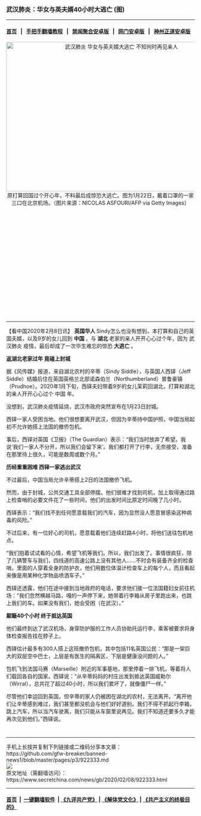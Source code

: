 ### 武汉肺炎：华女与英夫婿40小时大逃亡 (图)
------------------------

#### [首页](https://github.com/gfw-breaker/banned-news1/blob/master/README.md) &nbsp;&nbsp;|&nbsp;&nbsp; [手把手翻墙教程](https://github.com/gfw-breaker/guides/wiki) &nbsp;&nbsp;|&nbsp;&nbsp; [禁闻聚合安卓版](https://github.com/gfw-breaker/bn-android) &nbsp;&nbsp;|&nbsp;&nbsp; [网门安卓版](https://github.com/oGate2/oGate) &nbsp;&nbsp;|&nbsp;&nbsp; [神州正道安卓版](https://github.com/SzzdOgate/update) 



<div class="article_right" style="fone-color:#000">
 <p style="text-align:center">
  <img alt="武汉肺炎 华女与英夫婿大逃亡 不知何时再见亲人" src="https://img3.secretchina.com/pic/2020/1-22/p2609765a815350572-ss.jpg" style="height:400px; width:600px"/>
  <br>
   原打算回国过个开心年，不料最后成惊恐大逃亡。图为1月22日，戴着口罩的一家三口在北京机场。（图片来源：NICOLAS ASFOURI/AFP via Getty Images）
   <span id="hideid" name="hideid" style="color:red;display:none;">
    <span href="https://www.secretchina.com">
    </span>
   </span>
  </br>
 </p>
 <div id="txt-mid1-t21-2017">
  <ins class="adsbygoogle" data-ad-client="ca-pub-1276641434651360" data-ad-slot="2451032099" style="display:inline-block;width:336px;height:280px">
  </ins>
  

---


  </div>
 </div>
 <p>
  【看中国2020年2月8日讯】
  <strong>
   英国华人
  </strong>
  Sindy怎么也没有想到，本打算和自己的英国夫婿，以及9岁的女儿回到
  <strong>
   中国
  </strong>
  ，与
  <strong>
   湖北
  </strong>
  老家的亲人开开心心过个年，因为
  <span href="https://www.secretchina.com/news/gb/tag/武汉肺炎" target="_blank">
   武汉肺炎
  </span>
  疫情，最后却成了一次毕生难忘的惊恐
  <strong>
   大逃亡
  </strong>
  。
  <span id="hideid" name="hideid" style="color:red;display:none;">
   <span href="https://www.secretchina.com">
   </span>
  </span>
 </p>
 <p>
  <strong>
   返湖北老家过年 竟碰上封城
  </strong>
 </p>
 <p>
  据《风传媒》报道，来自湖北农村的辛蒂（Sindy Siddle），与英国人西铎（Jeff Siddle）结婚后住在英国英格兰北部诺森伯兰（Northumberland）普鲁豪镇（Prudhoe）。2020年1月下旬，西铎夫妇带着9岁的女儿茉莉回湖北，打算和湖北的亲人开开心心过个
  <span href="https://www.secretchina.com" target="_blank">
   中国
  </span>
  年。
 </p>
 <p>
  没想到，武汉肺炎疫情延烧，武汉市政府突然宣布在1月23日封城。
 </p>
 <p>
  西铎一家人受困当地。他们很想要离开武汉，但因为辛蒂持中国护照，中国当局起初不允许她搭上法国的撤侨包机。
 </p>
 <p>
  事后，西铎对英国《卫报》（The Guardian）表示：“我们当时放弃了希望。我说‘我们一家人不分开，所以我们会留下来’。我们都打开了行李，无奈接受，准备在那里待上很久，可能是数周或数个月。”
 </p>
 <p>
  <strong>
   历经重重困难
  </strong>
  <strong>
   西铎一家逃出武汉
  </strong>
 </p>
 <p>
  不过最后，中国当局允许辛蒂搭上2日的法国撤侨飞机。
 </p>
 <p>
  然而，由于封城，公共交通工具全部停摆。他们很难才找到司机，加上取得通过路上检查哨的必要文件花了一些时间，他们的出发时间比原定时间晚了几小时。
 </p>
 <p>
  西铎表示：“我们找不到任何愿意载我们的汽车，因为显然没人愿意冒感染这种病毒的风险。”
 </p>
 <p>
  不过后来，有一位好心的司机，愿意载着他们连续赶路4小时，将他们送往包机地点。
 </p>
 <p>
  “我们抱着试试看的心情，希望飞机等我们。所以，我们出发了。事情很疯狂，除了几辆警车与我们，四线道的高速公路上没有其他人……不时会有装备齐全的检查哨，里面的人穿着全身的防护衣，他们用数位体温计检查车上的每个人，而且看起来像是用某种化学物品喷洒车子。”
 </p>
 <p>
  西铎还透露，他们在途中接到当地政府的电话，要求他们接一位法国籍妇女前往机场：“我们忽然横越马路，嘎的一声停下来，她带着行李箱从房子里跑出来，也跳上我们的车。如果没有我们，她会受困（在武汉）。”
 </p>
 <p>
  <strong>
   颠簸40个小时 终于抵达英国
  </strong>
 </p>
 <p>
  他们最终到达了武汉机场，身穿防护服的工作人员协助托运行李，乘客被要求将身体检查报告挂在脖子上。
 </p>
 <p>
  西铎估计最多有300人搭上这班撤侨包机，其中包括11名英国公民：“那是一架巨大的双层空中巴士，上层是有医生的隔离区，下层是健康没问题的人。”
 </p>
 <p>
  包机飞到法国马赛（Marseille）附近的军事基地，那里停着一排飞机，等着将人们载回各自的国家。西铎说：“从辛蒂妈妈的村庄出发到抵达英国威勒尔（Wirral），总共花了超过40小时，所以我们累坏了，就像僵尸一样。”
 </p>
 <p>
  尽管他们幸运回到英国，但辛蒂的家人仍被困在湖北的农村，无法离开。“离开他们让辛蒂感到难过，我们甚至都没机会与他们好好道别。我们不得不抓起行李箱，跳上汽车，所以当汽车驶离，我们只能从车窗里说再见。我们不知道还要多久才能再次见到他们。”西铎说。
  <center>
   <div>
    <div id="txt-mid2-t22-2017" style="display: block;  max-height: 351px;  overflow: hidden;">
     <div id="SC-21xxx">
     </div>
     <ins class="adsbygoogle" data-ad-client="ca-pub-1276641434651360" data-ad-format="auto" data-ad-slot="4301710469" data-full-width-responsive="true" style="display:block">
     </ins>
    </div>
   </div>
  </center>
  <div style="padding-top:12px;">
  </div>
 </p>
</div>

<hr/>
手机上长按并复制下列链接或二维码分享本文章：<br/>
https://github.com/gfw-breaker/banned-news1/blob/master/pages/p3/922333.md <br/>
<a href='https://github.com/gfw-breaker/banned-news1/blob/master/pages/p3/922333.md'><img src='https://github.com/gfw-breaker/banned-news1/blob/master/pages/p3/922333.md.png'/></a> <br/>
原文地址（需翻墙访问）：https://www.secretchina.com/news/gb/2020/02/08/922333.html


------------------------
#### [首页](https://github.com/gfw-breaker/banned-news1/blob/master/README.md) &nbsp;|&nbsp; [一键翻墙软件](https://github.com/gfw-breaker/nogfw/blob/master/README.md) &nbsp;| [《九评共产党》](https://github.com/gfw-breaker/9ping.md/blob/master/README.md#九评之一评共产党是什么) | [《解体党文化》](https://github.com/gfw-breaker/jtdwh.md/blob/master/README.md) | [《共产主义的终极目的》](https://github.com/gfw-breaker/gczydzjmd.md/blob/master/README.md)


<img src='http://gfw-breaker.win/banned-news/pages/p3/922333.md' width='0px' height='0px'/>